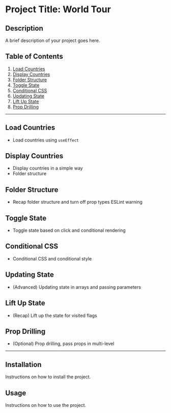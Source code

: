 # Project Title: World Tour

## Description
A brief description of your project goes here.

## Table of Contents
1. [Load Countries](#load-countries)
2. [Display Countries](#display-countries)
3. [Folder Structure](#folder-structure)
4. [Toggle State](#toggle-state)
5. [Conditional CSS](#conditional-css)
6. [Updating State](#updating-state)
7. [Lift Up State](#lift-up-state)
8. [Prop Drilling](#prop-drilling)

---

## Load Countries
- Load countries using `useEffect`

## Display Countries
- Display countries in a simple way
- Folder structure

## Folder Structure
- Recap folder structure and turn off prop types ESLint warning

## Toggle State
- Toggle state based on click and conditional rendering

## Conditional CSS
- Conditional CSS and conditional style

## Updating State
- (Advanced) Updating state in arrays and passing parameters

## Lift Up State
- (Recap) Lift up the state for visited flags

## Prop Drilling
- (Optional) Prop drilling, pass props in multi-level

---

## Installation
Instructions on how to install the project.

## Usage
Instructions on how to use the project.

